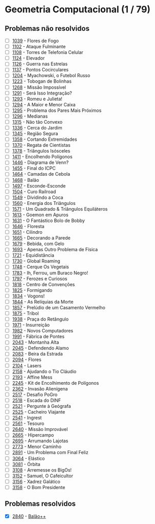 # Geometria Computacional (1 / 79)

## Problemas não resolvidos
  - [ ]  [1039](https://www.urionlinejudge.com.br/judge/pt/problems/view/1039) - Flores de Fogo
  - [ ]  [1102](https://www.urionlinejudge.com.br/judge/pt/problems/view/1102) - Ataque Fulminante
  - [ ]  [1108](https://www.urionlinejudge.com.br/judge/pt/problems/view/1108) - Torres de Telefonia Celular
  - [ ]  [1124](https://www.urionlinejudge.com.br/judge/pt/problems/view/1124) - Elevador
  - [ ]  [1126](https://www.urionlinejudge.com.br/judge/pt/problems/view/1126) - Guerra nas Estrelas
  - [ ]  [1137](https://www.urionlinejudge.com.br/judge/pt/problems/view/1137) - Pontos Cocirculares
  - [ ]  [1204](https://www.urionlinejudge.com.br/judge/pt/problems/view/1204) - Myachowski, o Futebol Russo
  - [ ]  [1223](https://www.urionlinejudge.com.br/judge/pt/problems/view/1223) - Tobogan de Bolinhas
  - [ ]  [1268](https://www.urionlinejudge.com.br/judge/pt/problems/view/1268) - Missão Impossível
  - [ ]  [1291](https://www.urionlinejudge.com.br/judge/pt/problems/view/1291) - Será Isso Integração?
  - [ ]  [1293](https://www.urionlinejudge.com.br/judge/pt/problems/view/1293) - Romeu e Julieta!
  - [ ]  [1294](https://www.urionlinejudge.com.br/judge/pt/problems/view/1294) - A Maior e Menor Caixa
  - [ ]  [1295](https://www.urionlinejudge.com.br/judge/pt/problems/view/1295) - Problema dos Pares Mais Próximos
  - [ ]  [1296](https://www.urionlinejudge.com.br/judge/pt/problems/view/1296) - Medianas
  - [ ]  [1315](https://www.urionlinejudge.com.br/judge/pt/problems/view/1315) - Não tão Convexo
  - [ ]  [1336](https://www.urionlinejudge.com.br/judge/pt/problems/view/1336) - Cerca do Jardim
  - [ ]  [1345](https://www.urionlinejudge.com.br/judge/pt/problems/view/1345) - Região Segura
  - [ ]  [1358](https://www.urionlinejudge.com.br/judge/pt/problems/view/1358) - Cortando Extremidades
  - [ ]  [1370](https://www.urionlinejudge.com.br/judge/pt/problems/view/1370) - Regata de Cientistas
  - [ ]  [1378](https://www.urionlinejudge.com.br/judge/pt/problems/view/1378) - Triângulos Isósceles
  - [ ]  [1411](https://www.urionlinejudge.com.br/judge/pt/problems/view/1411) - Encolhendo Polígonos
  - [ ]  [1446](https://www.urionlinejudge.com.br/judge/pt/problems/view/1446) - Diagrama de Venn?
  - [ ]  [1455](https://www.urionlinejudge.com.br/judge/pt/problems/view/1455) - Final do ICPC
  - [ ]  [1464](https://www.urionlinejudge.com.br/judge/pt/problems/view/1464) - Camadas de Cebola
  - [ ]  [1468](https://www.urionlinejudge.com.br/judge/pt/problems/view/1468) - Balão
  - [ ]  [1497](https://www.urionlinejudge.com.br/judge/pt/problems/view/1497) - Esconde-Esconde
  - [ ]  [1504](https://www.urionlinejudge.com.br/judge/pt/problems/view/1504) - Curo Railroad
  - [ ]  [1549](https://www.urionlinejudge.com.br/judge/pt/problems/view/1549) - Dividindo a Coca
  - [ ]  [1560](https://www.urionlinejudge.com.br/judge/pt/problems/view/1560) - Energia dos Triângulos
  - [ ]  [1571](https://www.urionlinejudge.com.br/judge/pt/problems/view/1571) - Um Quadrado &amp; Triângulos Equiláteros
  - [ ]  [1613](https://www.urionlinejudge.com.br/judge/pt/problems/view/1613) - Goemon em Apuros
  - [ ]  [1631](https://www.urionlinejudge.com.br/judge/pt/problems/view/1631) - O Fantástico Bolo de Bobby
  - [ ]  [1646](https://www.urionlinejudge.com.br/judge/pt/problems/view/1646) - Floresta
  - [ ]  [1651](https://www.urionlinejudge.com.br/judge/pt/problems/view/1651) - Cilindro
  - [ ]  [1665](https://www.urionlinejudge.com.br/judge/pt/problems/view/1665) - Decorando a Parede
  - [ ]  [1679](https://www.urionlinejudge.com.br/judge/pt/problems/view/1679) - Bebida, com Gelo
  - [ ]  [1693](https://www.urionlinejudge.com.br/judge/pt/problems/view/1693) - Apenas Outro Problema de Física
  - [ ]  [1721](https://www.urionlinejudge.com.br/judge/pt/problems/view/1721) - Equidistância
  - [ ]  [1730](https://www.urionlinejudge.com.br/judge/pt/problems/view/1730) - Global Roaming
  - [ ]  [1748](https://www.urionlinejudge.com.br/judge/pt/problems/view/1748) - Cerque Os Vegetais
  - [ ]  [1783](https://www.urionlinejudge.com.br/judge/pt/problems/view/1783) - Ih, Ferrou, um Buraco Negro!
  - [ ]  [1797](https://www.urionlinejudge.com.br/judge/pt/problems/view/1797) - Ferozes e Curiosos
  - [ ]  [1818](https://www.urionlinejudge.com.br/judge/pt/problems/view/1818) - Centro de Convenções
  - [ ]  [1825](https://www.urionlinejudge.com.br/judge/pt/problems/view/1825) - Formigando
  - [ ]  [1834](https://www.urionlinejudge.com.br/judge/pt/problems/view/1834) - Vogons!
  - [ ]  [1844](https://www.urionlinejudge.com.br/judge/pt/problems/view/1844) - As Relíquias da Morte
  - [ ]  [1857](https://www.urionlinejudge.com.br/judge/pt/problems/view/1857) - Prelúdio de um Casamento Vermelho
  - [ ]  [1875](https://www.urionlinejudge.com.br/judge/pt/problems/view/1875) - Tribol
  - [ ]  [1938](https://www.urionlinejudge.com.br/judge/pt/problems/view/1938) - Praça do Retângulo
  - [ ]  [1971](https://www.urionlinejudge.com.br/judge/pt/problems/view/1971) - Insurreição
  - [ ]  [1982](https://www.urionlinejudge.com.br/judge/pt/problems/view/1982) - Novos Computadores
  - [ ]  [1991](https://www.urionlinejudge.com.br/judge/pt/problems/view/1991) - Fábrica de Pontes
  - [ ]  [2043](https://www.urionlinejudge.com.br/judge/pt/problems/view/2043) - Montanha Alta
  - [ ]  [2045](https://www.urionlinejudge.com.br/judge/pt/problems/view/2045) - Defendendo Alamo
  - [ ]  [2083](https://www.urionlinejudge.com.br/judge/pt/problems/view/2083) - Beira da Estrada
  - [ ]  [2094](https://www.urionlinejudge.com.br/judge/pt/problems/view/2094) - Flores
  - [ ]  [2104](https://www.urionlinejudge.com.br/judge/pt/problems/view/2104) - Lasers
  - [ ]  [2158](https://www.urionlinejudge.com.br/judge/pt/problems/view/2158) - Ajudando o Tio Cláudio
  - [ ]  [2193](https://www.urionlinejudge.com.br/judge/pt/problems/view/2193) - Affine Mess
  - [ ]  [2245](https://www.urionlinejudge.com.br/judge/pt/problems/view/2245) - Kit de Encolhimento de Polígonos
  - [ ]  [2362](https://www.urionlinejudge.com.br/judge/pt/problems/view/2362) - Invasão Alienígena
  - [ ]  [2517](https://www.urionlinejudge.com.br/judge/pt/problems/view/2517) - Desafio PoGro
  - [ ]  [2518](https://www.urionlinejudge.com.br/judge/pt/problems/view/2518) - Escada do DINF
  - [ ]  [2521](https://www.urionlinejudge.com.br/judge/pt/problems/view/2521) - Pergunte à Geógrafa
  - [ ]  [2525](https://www.urionlinejudge.com.br/judge/pt/problems/view/2525) - Cacheiro Viajante
  - [ ]  [2541](https://www.urionlinejudge.com.br/judge/pt/problems/view/2541) - Ingrest
  - [ ]  [2561](https://www.urionlinejudge.com.br/judge/pt/problems/view/2561) - Tesouro
  - [ ]  [2640](https://www.urionlinejudge.com.br/judge/pt/problems/view/2640) - Missão Improvável
  - [ ]  [2665](https://www.urionlinejudge.com.br/judge/pt/problems/view/2665) - Hipercampo
  - [ ]  [2695](https://www.urionlinejudge.com.br/judge/pt/problems/view/2695) - Arrumando Lajotas
  - [ ]  [2773](https://www.urionlinejudge.com.br/judge/pt/problems/view/2773) - Menor Caminho
  - [ ]  [2891](https://www.urionlinejudge.com.br/judge/pt/problems/view/2891) - Um Problema com Final Feliz
  - [ ]  [3064](https://www.urionlinejudge.com.br/judge/pt/problems/view/3064) - Elástico
  - [ ]  [3081](https://www.urionlinejudge.com.br/judge/pt/problems/view/3081) - Órbita
  - [ ]  [3108](https://www.urionlinejudge.com.br/judge/pt/problems/view/3108) - Arremesse os BigOs!
  - [ ]  [3152](https://www.urionlinejudge.com.br/judge/pt/problems/view/3152) - Samuel, O Cafeicultor
  - [ ]  [3156](https://www.urionlinejudge.com.br/judge/pt/problems/view/3156) - Xadrez Galático
  - [ ]  [3158](https://www.urionlinejudge.com.br/judge/pt/problems/view/3158) - O Bom Presidente
## Problemas resolvidos
  - [x]  [2840](https://www.urionlinejudge.com.br/judge/pt/problems/view/2840) - [Balão++](https://github.com/potigol/URI-Potigol/blob/master/src/2800/2840.poti)